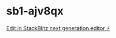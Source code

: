 # sb1-ajv8qx

[Edit in StackBlitz next generation editor ⚡️](https://stackblitz.com/~/github.com/welseymcd/sb1-ajv8qx)